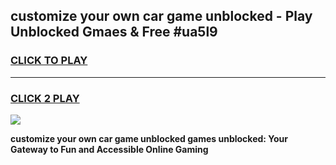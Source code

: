 
## customize your own car game unblocked - Play Unblocked Gmaes & Free #ua5l9
<h3>
<a href="https://premium.freeplayer.one?title=customize_your_own_car_game_unblocked&ref=01M">CLICK TO PLAY</a></h3>
<hr>

<h3>
<a href="https://premium.freeplayer.one?title=customize_your_own_car_game_unblocked&ref=01M">CLICK 2 PLAY</a>
  
</h3>

<a href="https://premium.freeplayer.one?title=customize_your_own_car_game_unblocked&ref=01M"><img src="https://clearcache.store/games.png"></a>


**customize your own car game unblocked games unblocked: Your Gateway to Fun and Accessible Online Gaming**
